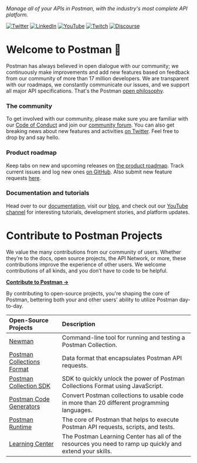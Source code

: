 _Manage all of your APIs in Postman, with the industry's most complete API platform._

[![Twitter](https://img.shields.io/badge/Twitter-%40getpostman-orange)](https://twitter.com/getpostman)
[![LinkedIn](https://img.shields.io/badge/LinkedIn-%40postman--platform-orange)](https://www.linkedin.com/company/postman-platform)
[![YouTube](https://img.shields.io/badge/YouTube-%40postman-orange)](https://www.youtube.com/c/postman)
[![Twitch](https://img.shields.io/badge/Twitch-%40getpostman-orange)](https://www.twitch.tv/getpostman)
[![Discourse](https://img.shields.io/badge/Discourse-%40postman-orange)](https://community.postman.com/)

# Welcome to Postman 🚀

Postman has always believed in open dialogue with our community; we continuously make improvements and add new features based on feedback from our community of more than 17 million developers. We are transparent with our roadmaps, we constantly communicate our issues, and we support all major API specifications. That's the Postman [open philosophy](https://www.postman.com/company/open-philosophy/).

### The community
To get involved with our community, please make sure you are familiar with our [Code of Conduct](https://www.postman.com/legal/community-code-of-conduct/) and join our [community forum](https://community.postman.com/). You can also get breaking news about new features and activities [on Twitter](https://twitter.com/getpostman). Feel free to drop by and say hello. 

### Product roadmap
Keep tabs on new and upcoming releases on [the product roadmap](https://github.com/postmanlabs/postman-app-support/projects/45?fullscreen=true). Track current issues and log new ones [on GitHub](https://github.com/postmanlabs/postman-app-support/issues). Also submit new feature requests [here](https://github.com/postmanlabs/postman-app-support/issues?q=is%3Aopen+is%3Aissue+label%3AFeature).

### Documentation and tutorials
Head over to our [documentation](https://learning.postman.com/), visit our [blog](https://blog.postman.com), and check out our [YouTube channel](https://www.youtube.com/c/postman) for interesting tutorials, development stories, and platform updates.

# Contribute to Postman Projects
We value the many contributions from our community of users. Whether they’re to the docs, open source projects, the API Network, or more, these contributions improve the experience of other users. We welcome contributions of all kinds, and you don’t have to code to be helpful.

**[Contribute to Postman →](https://www.postman.com/contributors/)**

By contributing to open-source projects, you're shaping the core of Postman, bettering both your and other users' ability to utilize Postman day-to-day.

Open-Source Projects | Description |
:-- | :--
[Newman](https://github.com/postmanlabs/newman) | Command-line tool for running and testing a Postman Collection. | 
[Postman Collections Format](https://github.com/postmanlabs/openapi-to-postman) | Data format that encapsulates Postman API requests. |
[Postman Collection SDK](https://github.com/postmanlabs/postman-collection) | SDK to quickly unlock the power of Postman Collections Format using JavaScript. |
[Postman Code Generators](https://github.com/postmanlabs/postman-code-generators) | Convert Postman collections to usable code in more than 20 different programming languages. |
[Postman Runtime](https://github.com/postmanlabs/postman-runtime) | The core of Postman that helps to execute Postman API requests, scripts, and tests. |
[Learning Center](https://github.com/postmanlabs/postman-docs) | The Postman Learning Center has all of the resources you need to ramp up quickly and extend your skills. |